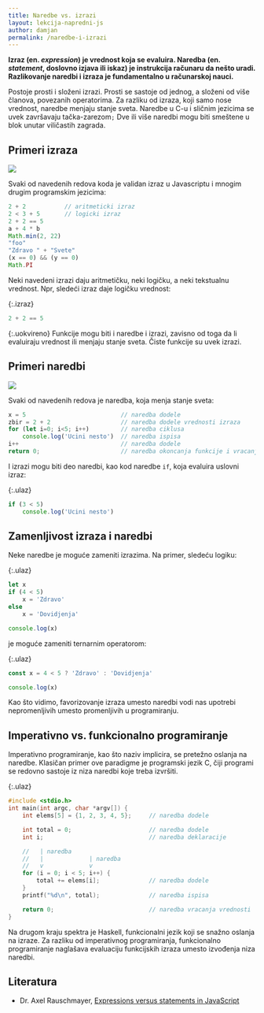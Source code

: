 ```yaml
---
title: Naredbe vs. izrazi
layout: lekcija-napredni-js
author: damjan
permalink: /naredbe-i-izrazi
---
```


**Izraz (en. *expression*) je vrednost koja se evaluira. Naredba (en. *statement*, doslovno izjava ili iskaz) je instrukcija računaru da nešto uradi. Razlikovanje naredbi i izraza je fundamentalno u računarskoj nauci.**

Postoje prosti i složeni izrazi. Prosti se sastoje od jednog, a složeni od više članova, povezanih operatorima. Za razliku od izraza, koji samo nose vrednost, naredbe menjaju stanje sveta. Naredbe u C-u i sličnim jezicima se uvek završavaju tačka-zarezom`;` Dve ili više naredbi mogu biti smeštene u blok unutar viličastih zagrada.

## Primeri izraza

![](https://upload.wikimedia.org/wikipedia/commons/thumb/f/f5/A_laughing_face_%28left%29_and_a_face_expressing_acute_pain_%28rig_Wellcome_V0009322.jpg/640px-A_laughing_face_%28left%29_and_a_face_expressing_acute_pain_%28rig_Wellcome_V0009322.jpg)

Svaki od navedenih redova koda je validan izraz u Javascriptu i mnogim drugim programskim jezicima:

```js
2 + 2           // aritmeticki izraz
2 < 3 + 5       // logicki izraz
2 + 2 == 5
a + 4 * b
Math.min(2, 22)
"foo"
"Zdravo " + "Svete"
(x == 0) && (y == 0)
Math.PI
```

Neki navedeni izrazi daju aritmetičku, neki logičku, a neki tekstualnu vrednost. Npr, sledeći izraz daje logičku vrednost:

{:.izraz}
```js
2 + 2 == 5
```

{:.uokvireno}
Funkcije mogu biti i naredbe i izrazi, zavisno od toga da li evaluiraju vrednost ili menjaju stanje sveta. Čiste funkcije su uvek izrazi.

## Primeri naredbi

![](https://cdn-images-1.medium.com/max/600/1*MTUk6ZzoBT6dLREixC6cKA.png)

Svaki od navedenih redova je naredba, koja menja stanje sveta:

```js
x = 5                           // naredba dodele
zbir = 2 + 2                    // naredba dodele vrednosti izraza
for (let i=0; i<5; i++)         // naredba ciklusa
    console.log('Ucini nesto')  // naredba ispisa
i++                             // naredba dodele
return 0;                       // naredba okoncanja funkcije i vracanja vrednosti
```

I izrazi mogu biti deo naredbi, kao kod naredbe `if`, koja evaluira uslovni izraz:

{:.ulaz}
```js
if (3 < 5)
    console.log('Ucini nesto')
```

## Zamenljivost izraza i naredbi

Neke naredbe je moguće zameniti izrazima. Na primer, sledeću logiku:

{:.ulaz}
```js
let x
if (4 < 5) 
    x = 'Zdravo' 
else
    x = 'Dovidjenja'

console.log(x)
```

je moguće zameniti ternarnim operatorom:

{:.ulaz}
```js
const x = 4 < 5 ? 'Zdravo' : 'Dovidjenja'

console.log(x)
```

Kao što vidimo, favorizovanje izraza umesto naredbi vodi nas upotrebi nepromenljivih umesto promenljivih u programiranju.

## Imperativno vs. funkcionalno programiranje

Imperativno programiranje, kao što naziv implicira, se pretežno oslanja na naredbe. Klasičan primer ove paradigme je programski jezik C, čiji programi se redovno sastoje iz niza naredbi koje treba izvršiti.

{:.ulaz}
```c
#include <stdio.h>
int main(int argc, char *argv[]) {
    int elems[5] = {1, 2, 3, 4, 5};     // naredba dodele

    int total = 0;                      // naredba dodele
    int i;                              // naredba deklaracije

    //   | naredba
    //   |             | naredba
    //   v             v
    for (i = 0; i < 5; i++) {
        total += elems[i];              // naredba dodele
    }
    printf("%d\n", total);              // naredba ispisa

    return 0;                           // naredba vracanja vrednosti
}
```

Na drugom kraju spektra je Haskell, funkcionalni jezik koji se snažno oslanja na izraze. Za razliku od imperativnog programiranja, funkcionalno programiranje naglašava evaluaciju funkcijskih izraza umesto izvođenja niza naredbi.

## Literatura

- Dr. Axel Rauschmayer, [Expressions versus statements in JavaScript](http://2ality.com/2012/09/expressions-vs-statements.html)